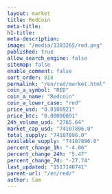 ```yaml
---
layout: market
title: RedCoin
meta-title: 
h1-title: 
meta-description: 
image: "/media/1383265/red.png"
published: true
allow_search_engine: false
sitemap: false
enable_comment: false
sort_order: 818
permalink: "/en/red/market.html"
coin_a_symbol: "RED"
coin_a_name: "Redcoin"
coin_a_lower_case: "red"
price_usd: "0.0106921"
price_btc: "0.00000091"
24h_volume_usd: "2765.64"
market_cap_usd: "74107896.0"
total_supply: "74107896.0"
available_supply: "74107896.0"
percent_change_1h: "-4.06"
percent_change_24h: "5.47"
percent_change_7d: "-27.74"
last_updated: "1517140741"
parent-url: "/en/red/"
author: Sam
---
```


